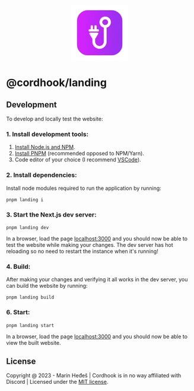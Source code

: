 <!-- Replace the below image with an image featuring a mockup of the website running in a browser in the near future -->

<p align="center">
<img src="../desktop/src-tauri/icons/icon.png" alt="cordhook logo" width="30%"/>
</p>

# @cordhook/landing

## Development

To develop and locally test the website:

### 1. Install development tools:

1. [Install Node.js and NPM](https://nodejs.org/en/download/package-manager/).
1. [Install PNPM](https://pnpm.io/installation) (recommended opposed to NPM/Yarn).
1. Code editor of your choice (I recommend [VSCode](https://code.visualstudio.com/)).

### 2. Install dependencies:

Install node modules required to run the application by running:

```
pnpm landing i
```

### 3. Start the Next.js dev server:

```
pnpm landing dev
```

In a browser, load the page [localhost:3000](http://localhost:3000) and you should now be able to test the website while making your changes.
The dev server has hot reloading so no need to restart the instance when it's running!

### 4. Build:

After making your changes and verifying it all works in the dev server, you can build the website by running:

```
pnpm landing build
```

### 6. Start:

```
pnpm landing start
```

In a browser, load the page [localhost:3000](http://localhost:3000) and you should now be able to view the built website.

## License

Copyright @ 2023 - Marin Heđeš | Cordhook is in no way affiliated with Discord | Licensed under the [MIT license](/LICENSE).
